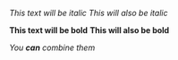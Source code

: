  *This text will be italic*
_This will also be italic_

**This text will be bold**
__This will also be bold__

_You **can** combine them_


 

 
